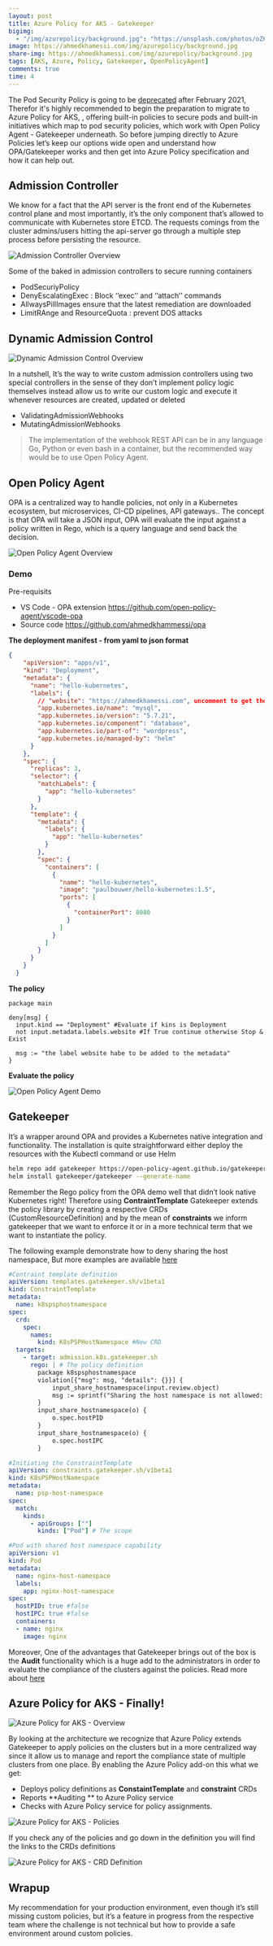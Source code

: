 ```yaml
---
layout: post
title: Azure Policy for AKS - Gatekeeper
bigimg:
  - "/img/azurepolicy/background.jpg": "https://unsplash.com/photos/oZ61KFUQsus"
image: https://ahmedkhamessi.com/img/azurepolicy/background.jpg
share-img: https://ahmedkhamessi.com/img/azurepolicy/background.jpg
tags: [AKS, Azure, Policy, Gatekeeper, OpenPolicyAgent]
comments: true
time: 4
---
```

The Pod Security Policy is going to be [deprecated](https://docs.microsoft.com/en-us/azure/aks/use-pod-security-policies) after February 2021, Therefor it's highly recommended to begin the preparation to migrate to Azure Policy for AKS, , offering built-in policies to secure pods and built-in initiatives which map to pod security policies, which work with Open Policy Agent - Gatekeeper underneath. 
So before jumping directly to Azure Policies let’s keep our options wide open and understand how OPA/Gatekeeper works and then get into Azure Policy specification and how it can help out.

## Admission Controller

We know for a fact that the API server is the front end of the Kubernetes control plane and most importantly, it’s the only component that’s allowed to communicate with Kubernetes store ETCD. The requests comings from the cluster admins/users hitting the api-server go through a multiple step process before persisting the resource.

![Admission Controller Overview](https://ahmedkhamessi.com/img/azurepolicy/admissioncontroller.png)

Some of the baked in admission controllers to secure running containers
- PodSecuriyPolicy
- DenyEscalatingExec : Block ‘’exec’’ and ‘’attach’’ commands
- AllwaysPillImages ensure that the latest remediation are downloaded
- LimitRAnge and ResourceQuota : prevent DOS attacks

## Dynamic Admission Control

![Dynamic Admission Control Overview](https://ahmedkhamessi.com/img/azurepolicy/dynamicadmissioncontrol.png)

In a nutshell, It’s the way to write custom admission controllers using two special controllers in the sense of they don’t implement policy logic themselves instead allow us to write our custom logic and execute it whenever resources are created, updated or deleted
- ValidatingAdmissionWebhooks
- MutatingAdmissionWebhooks

> The implementation  of the webhook REST API can be in any language Go, Python or even bash in a container, but the recommended way would be to use Open Policy Agent.

## Open Policy Agent

OPA is a centralized way to handle policies, not only in a Kubernetes ecosystem, but microservices, CI-CD pipelines, API gateways.. The concept is that OPA will take a JSON input, OPA will evaluate the input against a policy written in Rego, which is a query language and send back the decision.

![Open Policy Agent Overview](https://ahmedkhamessi.com/img/azurepolicy/opa.png)

### Demo

Pre-requisits
- VS Code - OPA extension https://github.com/open-policy-agent/vscode-opa
- Source code https://github.com/ahmedkhammessi/opa

**The deployment manifest - from yaml to json format**

```json
{
    "apiVersion": "apps/v1",
    "kind": "Deployment",
    "metadata": {
      "name": "hello-kubernetes",
      "labels": {
        // "website": "https://ahmedkhamessi.com", uncomment to get the policy running 
        "app.kubernetes.io/name": "mysql",
        "app.kubernetes.io/version": "5.7.21",
        "app.kubernetes.io/component": "database",
        "app.kubernetes.io/part-of": "wordpress",
        "app.kubernetes.io/managed-by": "helm"
      }
    },
    "spec": {
      "replicas": 3,
      "selector": {
        "matchLabels": {
          "app": "hello-kubernetes"
        }
      },
      "template": {
        "metadata": {
          "labels": {
            "app": "hello-kubernetes"
          }
        },
        "spec": {
          "containers": [
            {
              "name": "hello-kubernetes",
              "image": "paulbouwer/hello-kubernetes:1.5",
              "ports": [
                {
                  "containerPort": 8080
                }
              ]
            }
          ]
        }
      }
    }
  }
```

**The policy**

```rego
package main

deny[msg] {
  input.kind == "Deployment" #Evaluate if kins is Deployment
  not input.metadata.labels.website #If True continue otherwise Stop & Exist

  msg := "the label website habe to be added to the metadata"
}
```
**Evaluate the policy**

![Open Policy Agent Demo](https://ahmedkhamessi.com/img/azurepolicy/opa-demo.png)

## Gatekeeper

It’s a wrapper around OPA and provides a Kubernetes native integration and functionality. The installation is quite straightforward either deploy the resources with the Kubectl command or use Helm

```bash
helm repo add gatekeeper https://open-policy-agent.github.io/gatekeeper/charts
helm install gatekeeper/gatekeeper --generate-name
```
Remember the Rego policy from the OPA demo well that didn’t look native Kubernetes right!  Therefore using **ContraintTemplate** Gatekeeper extends the policy library by creating a respective CRDs (CustomResourceDefinition) and by the mean of **constraints** we inform gatekeeper that we want to enforce it or in a more technical term that we want to instantiate the policy.

The following example demonstrate how to deny sharing the host namespace, But more examples are available [here](https://github.com/open-policy-agent/gatekeeper-library)

```yaml
#Contraint template definition
apiVersion: templates.gatekeeper.sh/v1beta1
kind: ConstraintTemplate
metadata:
  name: k8spsphostnamespace
spec:
  crd:
    spec:
      names:
        kind: K8sPSPHostNamespace #New CRD
  targets:
    - target: admission.k8s.gatekeeper.sh
      rego: | # The policy definition
        package k8spsphostnamespace
        violation[{"msg": msg, "details": {}}] {
            input_share_hostnamespace(input.review.object)
            msg := sprintf("Sharing the host namespace is not allowed: %v", [input.review.object.metadata.name])
        }
        input_share_hostnamespace(o) {
            o.spec.hostPID
        }
        input_share_hostnamespace(o) {
            o.spec.hostIPC
        }
```

```yaml
#Initiating the ConstraintTemplate 
apiVersion: constraints.gatekeeper.sh/v1beta1
kind: K8sPSPHostNamespace
metadata:
  name: psp-host-namespace
spec:
  match:
    kinds:
      - apiGroups: [""]
        kinds: ["Pod"] # The scope
```

```yaml
#Pod with shared host namespace capability
apiVersion: v1
kind: Pod
metadata:
  name: nginx-host-namespace
  labels:
    app: nginx-host-namespace
spec:
  hostPID: true #false
  hostIPC: true #false
  containers:
  - name: nginx
    image: nginx
```

Moreover, One of the advantages that Gatekeeper brings out of the box is the **Audit** functionality which is a huge add to the administrators in order to evaluate the compliance of the clusters against the policies. Read more about [here](https://github.com/open-policy-agent/gatekeeper#audit) 

## Azure Policy for AKS - Finally!

![Azure Policy for AKS - Overview](https://ahmedkhamessi.com/img/azurepolicy/azurepolicy.png)

By looking at the architecture we recognize that Azure Policy extends Gatekeeper to apply policies on the clusters but in a more centralized way since it allow us to manage and report the compliance state of multiple clusters from one place. By enabling the Azure Policy add-on this what we get:
-	Deploys policy definitions as **ConstaintTemplate** and **constraint** CRDs
-	Reports **Auditing ** to Azure Policy service
-	Checks with Azure Policy service for policy assignments.

![Azure Policy for AKS - Policies](https://ahmedkhamessi.com/img/azurepolicy/policies.png)

If you check any of the policies and go down in the definition you will find the links to the CRDs definitions

![Azure Policy for AKS - CRD Definition](https://ahmedkhamessi.com/img/azurepolicy/policylinktoconstraint.png)

## Wrapup

My recommendation for your production environment, even though it’s still missing custom policies, but it’s a feature in progress from the respective team where the challenge is not technical but how to provide a safe environment around custom policies.
